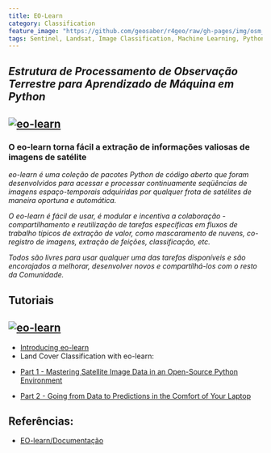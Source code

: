 ```yaml
---
title: EO-Learn
category: Classification
feature_image: "https://github.com/geosaber/r4geo/raw/gh-pages/img/osm_bkground.png"
tags: Sentinel, Landsat, Image Classification, Machine Learning, Python
---
```


## ***Estrutura de Processamento de Observação Terrestre para Aprendizado de Máquina em Python***

[![eo-learn](https://github.com/geosaber/r4geo/raw/gh-pages/img/eo-learn.png)](https://github.com/sentinel-hub/eo-learn)
---
### O **eo-learn** torna fácil a extração de informações valiosas de imagens de satélite
*eo-learn é uma coleção de pacotes Python de código aberto que foram desenvolvidos para acessar e processar continuamente seqüências de imagens espaço-temporais adquiridas por qualquer frota de satélites de maneira oportuna e automática.*

*O eo-learn é fácil de usar, é modular e incentiva a colaboração - compartilhamento e reutilização de tarefas específicas em fluxos de trabalho típicos de extração de valor, como mascaramento de nuvens, co-registro de imagens, extração de feições, classificação, etc.*

*Todos são livres para usar qualquer uma das tarefas disponíveis e são encorajados a melhorar, desenvolver novos e compartilhá-los com o resto da Comunidade.*

## Tutoriais
[![eo-learn](https://github.com/geosaber/r4geo/raw/gh-pages/img/eo-classification.png)](https://github.com/sentinel-hub/eo-learn)
---
 * [Introducing eo-learn](https://medium.com/sentinel-hub/introducing-eo-learn-ab37f2869f5c)
 * Land Cover Classification with eo-learn: 
  - [Part 1 - Mastering Satellite Image Data in an Open-Source Python Environment](https://medium.com/sentinel-hub/land-cover-classification-with-eo-learn-part-1-2471e8098195)
 
  - [Part 2 - Going from Data to Predictions in the Comfort of Your Laptop](https://medium.com/sentinel-hub/land-cover-classification-with-eo-learn-part-2-bd9aa86f8500)

## Referências:
- [EO-learn/Documentação](https://eo-learn.readthedocs.io)

